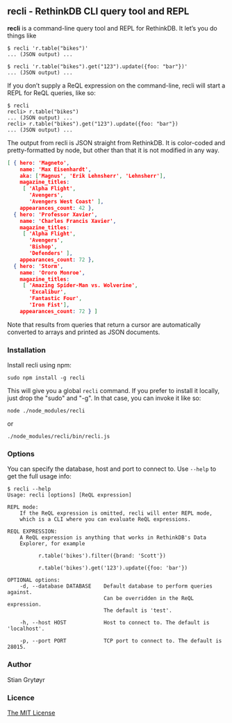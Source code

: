 ## recli - RethinkDB CLI query tool and REPL
**recli** is a command-line query tool and REPL for RethinkDB. It let’s you do things like
```
$ recli 'r.table("bikes")'
... (JSON output) ...

$ recli 'r.table("bikes").get("123").update({foo: "bar"})'
... (JSON output) ...
```
If you don’t supply a ReQL expression on the command-line, recli will start a REPL for
ReQL queries, like so:
```
$ recli
recli> r.table("bikes")
... (JSON output) ...
recli> r.table("bikes").get("123").update({foo: "bar"})
... (JSON output) ...
```

The output from recli is JSON straight from RethinkDB. It is color-coded and pretty-formatted by node, 
but other than that it is not modified in any way.
```json
[ { hero: 'Magneto', 
    name: 'Max Eisenhardt', 
    aka: ['Magnus', 'Erik Lehnsherr', 'Lehnsherr'],  
    magazine_titles: 
     [ 'Alpha Flight', 
       'Avengers', 
       'Avengers West Coast' ],
    appearances_count: 42 },
  { hero: 'Professor Xavier', 
    name: 'Charles Francis Xavier', 
    magazine_titles: 
     [ 'Alpha Flight', 
       'Avengers', 
       'Bishop', 
       'Defenders' ],
    appearances_count: 72 },
  { hero: 'Storm', 
    name: 'Ororo Monroe', 
    magazine_titles: 
     [ 'Amazing Spider-Man vs. Wolverine', 
       'Excalibur', 
       'Fantastic Four', 
       'Iron Fist'],
    appearances_count: 72 } ]
```
Note that results from queries that return a cursor are automatically converted to arrays and printed as JSON documents.

### Installation
Install recli using npm:
```
sudo npm install -g recli
```
This will give you a global `recli` command. If you prefer to install it locally, just drop the "sudo" and "-g". 
In that case, you can invoke it like so:
```
node ./node_modules/recli
```
or
```
./node_modules/recli/bin/recli.js
```

### Options
You can specify the database, host and port to connect to. Use `--help` to get the full usage info:
```
$ recli --help
Usage: recli [options] [ReQL expression]

REPL mode:
    If the ReQL expression is omitted, recli will enter REPL mode,
    which is a CLI where you can evaluate ReQL expressions.

REQL EXPRESSION:
    A ReQL expression is anything that works in RethinkDB's Data
    Explorer, for example

          r.table('bikes').filter({brand: 'Scott'})

          r.table('bikes').get('123').update({foo: 'bar'})

OPTIONAL options:
    -d, --database DATABASE    Default database to perform queries against.
                               Can be overridden in the ReQL expression.
                               The default is 'test'.

    -h, --host HOST            Host to connect to. The default is 'localhost'.

    -p, --port PORT            TCP port to connect to. The default is 28015.
```

### Author
Stian Grytøyr

### Licence
[The MIT License](http://opensource.org/licenses/MIT)
